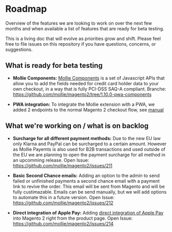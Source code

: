 # Roadmap

Overview of the features we are looking to work on over the next few months and when available a list of features that are ready for beta testing. 

This is a living doc that will evolve as priorities grow and shift. Please feel free to file issues on this repository
if you have questions, concerns, or suggestions.

## What is ready for beta testing

* **Mollie Components:** 
[Mollie Components](https://docs.mollie.com/guides/mollie-components/overview) is a set of Javascript APIs that allow you to add the fields needed for credit card holder data to your own checkout, in a way that is fully PCI-DSS SAQ-A compliant.
Branche: https://github.com/mollie/magento2/tree/1.10.0-pwa-components

* **PWA integration:** 
To integrate the Mollie extension with a PWA, we added 2 endpoints to the normal Magento 2 checkout flow, see [manual](https://github.com/mollie/magento2/wiki/PWA-integration)

## What we're working on / what is on backlog

* **Surcharge for all different payment methods:** 
Due to the new EU law only Klarna and PayPal can be surcharged to a certain amount. However as Mollie Payemts is also used for B2B transactions and used outside of the EU we are planning to open the payment surcharge for all method in an upcomming release. 
Open Issue: https://github.com/mollie/magento2/issues/211

* **Basic Second Chance emails:** 
Adding an option to the admin to send failed or unfinished payments a second chance email with a payment link to revive the order. This email will be sent from Magento and will be fully custimazable. Emails can be send manually, but we will add options to automate this in a future version. 
Open Issue: https://github.com/mollie/magento2/issues/212

* **Direct integration of Apple Pay:** 
Adding [direct integration of Apple Pay](https://docs.mollie.com/guides/applepay-direct-integration) into Magento 2 right from the product page. 
Open Issue: https://github.com/mollie/magento2/issues/214
